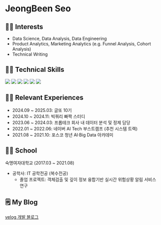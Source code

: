 # JeongBeen Seo

## 🙆‍♀️ Interests
- Data Science, Data Analysis, Data Engineering
- Product Analytics, Marketing Analytics (e.g. Funnel Analysis, Cohort Analysis)
- Technical Writing

## 👩‍💻 Technical Skills
<img src="https://img.shields.io/badge/BigQuery-669DF6?style=flat-square&logo=BigQuery&logoColor=white"> <img src="https://img.shields.io/badge/Microsoft SQL Server-CC2927?style=flat-square&logo=microsoftsqlserver&logoColor=white"/> <img src="https://img.shields.io/badge/Python-3776AB?style=flat-square&logo=Python&logoColor=white"/> <img src="https://img.shields.io/badge/Pandas-150458?style=flat-square&logo=Pandas&logoColor=white"/> <img src="https://img.shields.io/badge/plotly-3F4F75.svg?style=plat-sqaure&logo=plotly&logoColor=white"/> <img src="https://img.shields.io/badge/Scikit Learn-F7931E?style=flat-square&logo=scikitlearn&logoColor=white"/> 

## 🚶‍♀️ Relevant Experiences
- 2024.09 ~ 2025.03: 글또 10기
- 2024.10 ~ 2024.11: 빅쿼리 빠짝 스터디
- 2023.06 ~ 2024.03: 프롭테크 회사 내 데이터 분석 및 정제 담당
- 2022.01 ~ 2022.06: 네이버 AI Tech 부스트캠프 (추천 시스템 트랙)
- 2021.08 ~ 2021.10: 포스코 청년 AI·Big Data 아카데미

## 👩‍🎓 School
숙명여자대학교 (2017.03 ~ 2021.08)
- 공학사: IT 공학전공 (복수전공)
  - 졸업 프로젝트: 객체검출 및 깊이 정보 융합기반 실시간 위험상황 알림 서비스 연구
 
## 🗒️ My Blog
[velog 개발 블로그](https://velog.io/@claire1125/posts)  
